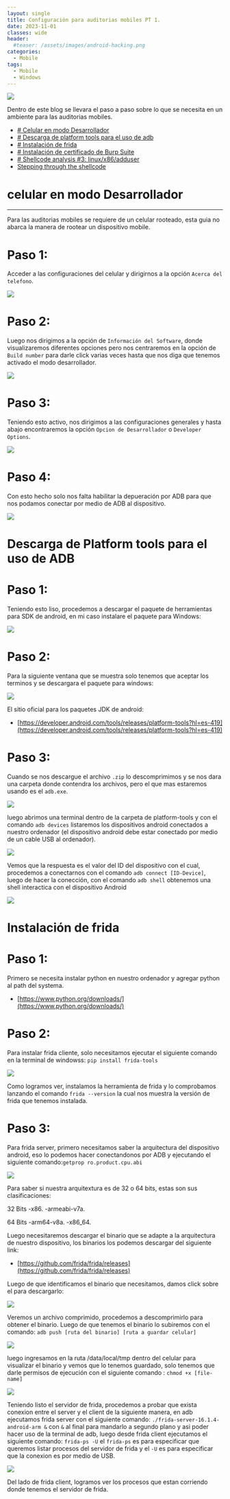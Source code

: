 ```yaml
---
layout: single
title: Configuración para auditorias mobiles PT 1.
date: 2023-11-01
classes: wide
header:
  #teaser: /assets/images/android-hacking.png
categories:
  - Mobile
tags:
  - Mobile
  - Windows
---
```

![](\assets\images\Hacking-mobile\android-hacking.png)

Dentro de este blog se llevara el paso a paso sobre lo que se necesita en un ambiente para las auditorias mobiles.

- [# Celular en modo Desarrollador](#celular-en-modo-Desarrollador)
- [# Descarga de platform tools para el uso de adb](#descarga-de-platform-tools-para-el-uso-de-adb)
- [# Instalación de frida](#instalación-de-frida)
- [# Instalación de certificado de Burp Suite](#instalación-de-certificado-de-burp-suite)
- [# Shellcode analysis #3: linux/x86/adduser](#shellcode-analysis-3-linuxx86adduser)
- [Stepping through the shellcode](#stepping-through-the-shellcode-2)

# celular en modo Desarrollador 
---------------------------------------

Para las auditorias mobiles se requiere de un celular rooteado, esta guia no abarca la manera de rootear un dispositivo mobile.

# Paso 1:
Acceder a las configuraciones del celular y dirigirnos a la opción `Acerca del telefono`.

![](\assets\images\Hacking-mobile\acerca-phone.jpeg)

# Paso 2:

Luego nos dirigimos a la opción de `Información del Software`, donde visualizaremos diferentes opciones pero nos centraremos en la opción de `Build number` para darle click varias veces hasta que nos diga que tenemos  activado el modo desarrollador.

![](\assets\images\Hacking-mobile\modo-desarrollador.jpeg)

# Paso 3:

Teniendo esto activo, nos dirigimos a las configuraciones generales y hasta abajo encontraremos la opción `Opcion de Desarrollador` o `Developer Options`.

![](\assets\images\Hacking-mobile\desarrollador-activo.jpeg)

# Paso 4:

Con esto hecho solo nos falta habilitar la depueración por ADB para que nos podamos conectar por medio de ADB al dispositivo.

![](\assets\images\Hacking-mobile\adb-on.jpeg)

# Descarga de Platform tools para el uso de ADB

# Paso 1:

Teniendo esto liso, procedemos a descargar el paquete de herramientas para SDK de android, en mi caso instalare el paquete para Windows:

![](\assets\images\Hacking-mobile\jdk-windows.png)

# Paso 2:

Para la siguiente ventana que se muestra solo tenemos que aceptar los terminos y se descargara el paquete para windows:

![](\assets\images\Hacking-mobile\jdk-download.png)

El sitio oficial para los paquetes JDK de android:
- [https://developer.android.com/tools/releases/platform-tools?hl=es-419](https://developer.android.com/tools/releases/platform-tools?hl=es-419)

# Paso 3:

Cuando se nos descargue el archivo `.zip` lo descomprimimos y se nos dara una carpeta donde contendra los archivos, pero el que mas estaremos usando es el `adb.exe`.

![](\assets\images\Hacking-mobile\adb-full.png)

luego abrimos una terminal dentro de la carpeta de platform-tools y con el comando `adb devices` listaremos los dispositivos android conectados a nuestro ordenador (el dispositivo android debe estar conectado por medio de un cable USB al ordenador).

![](\assets\images\Hacking-mobile\id-device.png)

Vemos que la respuesta es el valor del ID del dispositivo con el cual, procedemos a conectarnos con el comando `adb connect [ID-Device]`, luego de hacer la conección, con el comando `adb shell` obtenemos una shell interactica con el dispositivo Android

![](\assets\images\Hacking-mobile\abd-command.png)


# Instalación de frida

# Paso 1:

Primero se necesita instalar python en nuestro ordenador y agregar python al path del systema.
- [https://www.python.org/downloads/](https://www.python.org/downloads/)

# Paso 2:

Para instalar frida cliente, solo necesitamos ejecutar el siguiente comando en la terminal de windowss: `pip install frida-tools`

![](\assets\images\Hacking-mobile\instalando-frida.png)

Como logramos ver, instalamos la herramienta de frida y lo comprobamos lanzando el comando `frida --version` la cual nos muestra la versión de frida que tenemos instalada.

# Paso 3:

Para frida server, primero necesitamos saber la arquitectura del dispositivo android, eso lo podemos hacer conectandonos por ADB y ejecutando el siguiente comando:`getprop ro.product.cpu.abi`

![](\assets\images\Hacking-mobile\arquitectura-phone.png)

Para saber si nuestra arquitextura es de 32 o 64 bits, estas son sus clasificaciones:

32 Bits
-x86.
-armeabi-v7a.

64 Bits
-arm64-v8a.
-x86_64.

Luego necesitaremos descargar el binario que se adapte a la arquitectura de nuestro dispositivo, los binarios los podemos descargar del siguiente link:

- [https://github.com/frida/frida/releases](https://github.com/frida/frida/releases)

Luego de que identificamos el binario que necesitamos, damos click sobre el para descargarlo:

![](\assets\images\Hacking-mobile\descargando-serverfrida.png)

Veremos un archivo comprimido, procedemos a descomprimirlo para obtener el binario.
Luego de que tenemos el binario lo subiremos con el comando: `adb push [ruta del binario] [ruta a guardar celular]` 

![](\assets\images\Hacking-mobile\push-server.png)

luego ingresamos en la ruta /data/local/tmp dentro del celular para visualizar el binario y vemos que lo tenemos guardado, solo tenemos que darle permisos de ejecución con el siguiente comando : `chmod +x [file-name]`

![](\assets\images\Hacking-mobile\friida-server-command.png)

Teniendo listo el servidor de frida, procedemos a probar que exista conexion entre el server y el client de la siguiente manera, en adb ejecutamos frida server con el siguiente comando: `./frida-server-16.1.4-android-arm &` con `&` al final para mandarlo a segundo plano y asi poder hacer uso de la terminal de adb, luego desde frida client ejecutamos el siguiente comando: `frida-ps -U` el `frida-ps` es para especificar que queremos listar procesos del servidor de frida y el `-U` es para especificar que la conexion es por medio de USB.

![](\assets\images\Hacking-mobile\frida-ps.png)

Del lado de frida client, logramos ver los procesos que estan corriendo donde tenemos el servidor de frida.


